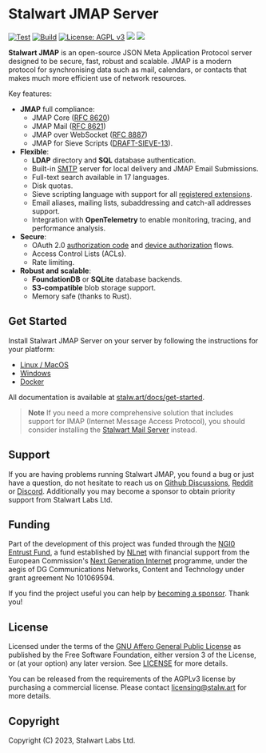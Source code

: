 # Stalwart JMAP Server

[![Test](https://github.com/stalwartlabs/mail-server/actions/workflows/test.yml/badge.svg)](https://github.com/stalwartlabs/mail-server/actions/workflows/test.yml)
[![Build](https://github.com/stalwartlabs/jmap-server/actions/workflows/build.yml/badge.svg)](https://github.com/stalwartlabs/jmap-server/actions/workflows/build.yml)
[![License: AGPL v3](https://img.shields.io/badge/License-AGPL_v3-blue.svg)](https://www.gnu.org/licenses/agpl-3.0)
[![](https://img.shields.io/discord/923615863037390889?label=Chat)](https://discord.gg/jtgtCNj66U)
[![](https://img.shields.io/twitter/follow/stalwartlabs?style=flat)](https://twitter.com/stalwartlabs)


**Stalwart JMAP** is an open-source JSON Meta Application Protocol server designed to be secure, fast, robust and scalable.
JMAP is a modern protocol for synchronising data such as mail, calendars, or contacts that makes much more efficient use of network resources.

Key features:

- **JMAP** full compliance:
  - JMAP Core ([RFC 8620](https://datatracker.ietf.org/doc/html/rfc8620))
  - JMAP Mail ([RFC 8621](https://datatracker.ietf.org/doc/html/rfc8621))
  - JMAP over WebSocket ([RFC 8887](https://datatracker.ietf.org/doc/html/rfc8887))
  - JMAP for Sieve Scripts ([DRAFT-SIEVE-13](https://www.ietf.org/archive/id/draft-ietf-jmap-sieve-13.html)).
- **Flexible**:
  - **LDAP** directory and **SQL** database authentication.
  - Built-in [SMTP](https://github.com/stalwartlabs/smtp-server) server for local delivery and JMAP Email Submissions.
  - Full-text search available in 17 languages.
  - Disk quotas.
  - Sieve scripting language with support for all [registered extensions](https://www.iana.org/assignments/sieve-extensions/sieve-extensions.xhtml).
  - Email aliases, mailing lists, subaddressing and catch-all addresses support.
  - Integration with **OpenTelemetry** to enable monitoring, tracing, and performance analysis.
- **Secure**:
  - OAuth 2.0 [authorization code](https://www.rfc-editor.org/rfc/rfc8628) and [device authorization](https://www.rfc-editor.org/rfc/rfc8628) flows.
  - Access Control Lists (ACLs).
  - Rate limiting.
- **Robust and scalable**:
  - **FoundationDB** or **SQLite** database backends.
  - **S3-compatible** blob storage support.
  - Memory safe (thanks to Rust).

## Get Started

Install Stalwart JMAP Server on your server by following the instructions for your platform:

- [Linux / MacOS](https://stalw.art/docs/install/linux)
- [Windows](https://stalw.art/docs/install/windows)
- [Docker](https://stalw.art/docs/install/docker)

All documentation is available at [stalw.art/docs/get-started](https://stalw.art/docs/get-started).

> **Note**
> If you need a more comprehensive solution that includes support for IMAP (Internet Message Access Protocol), you should consider installing the [Stalwart Mail Server](https://github.com/stalwartlabs/mail-server) instead.

## Support

If you are having problems running Stalwart JMAP, you found a bug or just have a question,
do not hesitate to reach us on [Github Discussions](https://github.com/stalwartlabs/jmap-server/discussions),
[Reddit](https://www.reddit.com/r/stalwartlabs) or [Discord](https://discord.gg/jtgtCNj66U).
Additionally you may become a sponsor to obtain priority support from Stalwart Labs Ltd.

## Funding

Part of the development of this project was funded through the [NGI0 Entrust Fund](https://nlnet.nl/entrust), a fund established by [NLnet](https://nlnet.nl/) with financial support from the European Commission's [Next Generation Internet](https://ngi.eu/) programme, under the aegis of DG Communications Networks, Content and Technology under grant agreement No 101069594.

If you find the project useful you can help by [becoming a sponsor](https://github.com/sponsors/stalwartlabs). Thank you!

## License

Licensed under the terms of the [GNU Affero General Public License](https://www.gnu.org/licenses/agpl-3.0.en.html) as published by
the Free Software Foundation, either version 3 of the License, or (at your option) any later version.
See [LICENSE](LICENSE) for more details.

You can be released from the requirements of the AGPLv3 license by purchasing
a commercial license. Please contact licensing@stalw.art for more details.
  
## Copyright

Copyright (C) 2023, Stalwart Labs Ltd.
